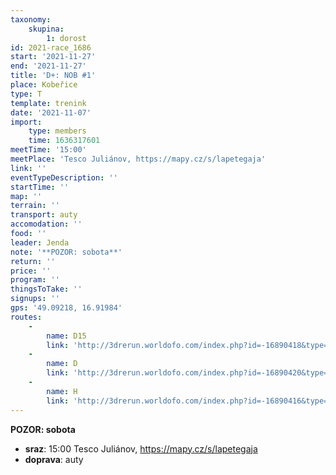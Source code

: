 ```yaml
---
taxonomy:
    skupina:
        1: dorost
id: 2021-race_1686
start: '2021-11-27'
end: '2021-11-27'
title: 'D+: NOB #1'
place: Kobeřice
type: T
template: trenink
date: '2021-11-07'
import:
    type: members
    time: 1636317601
meetTime: '15:00'
meetPlace: 'Tesco Juliánov, https://mapy.cz/s/lapetegaja'
link: ''
eventTypeDescription: ''
startTime: ''
map: ''
terrain: ''
transport: auty
accomodation: ''
food: ''
leader: Jenda
note: '**POZOR: sobota**'
return: ''
price: ''
program: ''
thingsToTake: ''
signups: ''
gps: '49.09218, 16.91984'
routes:
    -
        name: D15
        link: 'http://3drerun.worldofo.com/index.php?id=-16890418&type=info'
    -
        name: D
        link: 'http://3drerun.worldofo.com/index.php?id=-16890420&type=info'
    -
        name: H
        link: 'http://3drerun.worldofo.com/index.php?id=-16890416&type=info'
---
```


**POZOR: sobota**
* **sraz**: 15:00 Tesco Juliánov, https://mapy.cz/s/lapetegaja
* **doprava**: auty
